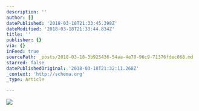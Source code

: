 ```yaml
---
description: ''
author: []
datePublished: '2018-03-18T21:33:45.398Z'
dateModified: '2018-03-18T21:33:44.834Z'
title: ''
publisher: {}
via: {}
inFeed: true
sourcePath: _posts/2018-03-18-3b925436-54aa-4e70-96c9-71376fdec068.md
starred: false
datePublishedOriginal: '2018-03-18T21:32:11.268Z'
_context: 'http://schema.org'
_type: Article

---
```

![](https://the-grid-user-content.s3-us-west-2.amazonaws.com/956abb96-ad6b-4df9-90c6-9915fa3df70b.png)